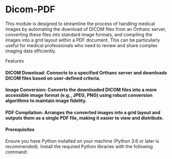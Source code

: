 # Dicom-PDF

This module is designed to streamline the process of handling medical images by automating the download of DICOM files from an Orthanc server, converting these files into standard image formats, and compiling the images into a grid layout within a PDF document. This can be particularly useful for medical professionals who need to review and share complex imaging data efficiently.

Features
#### DICOM Download: Connects to a specified Orthanc server and downloads DICOM files based on user-defined criteria.
#### Image Conversion: Converts the downloaded DICOM files into a more accessible image format (e.g., JPEG, PNG) using robust conversion algorithms to maintain image fidelity.
#### PDF Compilation: Arranges the converted images into a grid layout and outputs them as a single PDF file, making it easier to view and distribute.

#### Prerequisites
Ensure you have Python installed on your machine (Python 3.6 or later is recommended).
Install the required Python libraries with the following command:
